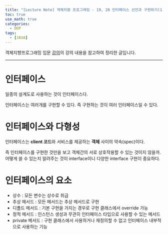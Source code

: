 ```yaml
---
title: "[Lecture Note] 객체지향 프로그래밍 - 19, 20 인터페이스 선언과 구현하기(1)"
toc: true
use_math: true
categories:
  - OOP
tags:
  - [JAVA]
---
```


객체지향프로그래밍 입문 [강의](https://www.inflearn.com/course/%EC%9E%90%EB%B0%94-%ED%94%84%EB%A1%9C%EA%B7%B8%EB%9E%98%EB%B0%8D-%EC%9E%85%EB%AC%B8/dashboard)의 강의 내용을 참고하여 정리한 글입니다.

******

# 인터페이스

일종의 설계도로 사용하는 것이 인터페이스다. 

인터페이스는 여러개를 구현할 수 있다. 즉 구현하는 것이 여러 인터페이스일 수 있다.

# 인터페이스와 다형성

인터페이스는 **client 코드**와 서비스를 제공하는 **객체** 사이의 약속(spec)이다.

즉 인터페이스를 구현한 것만을 보고 객체간의 서로 상호작용할 수 있는 것이지 않을까. 어떻게 쓸 수 있는지 알려주는 것이 interface이니 다양한 interface 구현이 중요하다.

# 인터페이스의 요소

- 상수 : 모든 변수는 상수로 취급
- 추상 메서드 : 모든 메서드는 추상 메서드로 구현
- 디폴드 메서드 : 기본 구현을 가지는 경우로 구현 클래스에서 override 가능
- 정적 메서드 : 인스턴스 생성과 무관히 인터페이스 타입으로 사용할 수 있는 메서드
- private 메서드 : 구현 클래스에서 사용하거나 재정의할 수 없고 인터페이스 내부적으로 사용하는 기능
